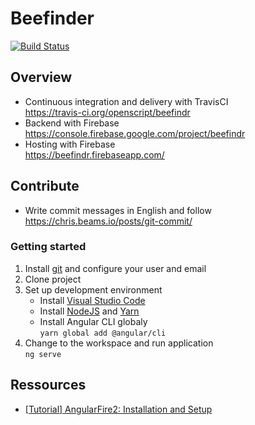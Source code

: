# Beefinder
[![Build Status](https://travis-ci.org/openscript/beefindr.svg?branch=master)](https://travis-ci.org/openscript/beefindr)

## Overview
* Continuous integration and delivery with TravisCI <br> https://travis-ci.org/openscript/beefindr
* Backend with Firebase <br> https://console.firebase.google.com/project/beefindr
* Hosting with Firebase <br> https://beefindr.firebaseapp.com/

## Contribute
* Write commit messages in English and follow https://chris.beams.io/posts/git-commit/

### Getting started
1. Install [git](https://git-scm.com/) and configure your user and email
1. Clone project
1. Set up development environment
   * Install [Visual Studio Code](https://code.visualstudio.com/)
   * Install [NodeJS](https://nodejs.org/en/) and [Yarn](https://yarnpkg.com/en/docs/install)
   * Install Angular CLI globaly <br> `yarn global add @angular/cli`
1. Change to the workspace and run application <br> `ng serve`

## Ressources
* [[Tutorial] AngularFire2: Installation and Setup](https://github.com/angular/angularfire2/blob/master/docs/install-and-setup.md)